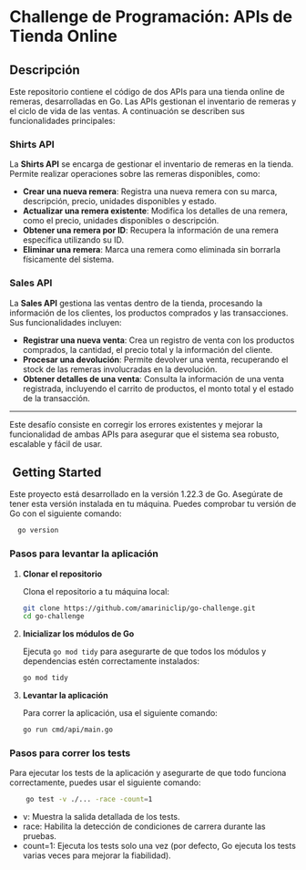 # Challenge de Programación: APIs de Tienda Online

## Descripción

Este repositorio contiene el código de dos APIs para una tienda online de remeras, desarrolladas en Go. Las APIs gestionan el inventario de remeras y el ciclo de vida de las ventas. A continuación se describen sus funcionalidades principales:

### **Shirts API**

La **Shirts API** se encarga de gestionar el inventario de remeras en la tienda. Permite realizar operaciones sobre las remeras disponibles, como:

- **Crear una nueva remera**: Registra una nueva remera con su marca, descripción, precio, unidades disponibles y estado.
- **Actualizar una remera existente**: Modifica los detalles de una remera, como el precio, unidades disponibles o descripción.
- **Obtener una remera por ID**: Recupera la información de una remera específica utilizando su ID.
- **Eliminar una remera**: Marca una remera como eliminada sin borrarla físicamente del sistema.

### **Sales API**

La **Sales API** gestiona las ventas dentro de la tienda, procesando la información de los clientes, los productos comprados y las transacciones. Sus funcionalidades incluyen:

- **Registrar una nueva venta**: Crea un registro de venta con los productos comprados, la cantidad, el precio total y la información del cliente.
- **Procesar una devolución**: Permite devolver una venta, recuperando el stock de las remeras involucradas en la devolución.
- **Obtener detalles de una venta**: Consulta la información de una venta registrada, incluyendo el carrito de productos, el monto total y el estado de la transacción.

---

Este desafío consiste en corregir los errores existentes y mejorar la funcionalidad de ambas APIs para asegurar que el sistema sea robusto, escalable y fácil de usar.

##  Getting Started

Este proyecto está desarrollado en la versión 1.22.3 de Go. Asegúrate de tener esta versión instalada en tu máquina. Puedes comprobar tu versión de Go con el siguiente comando:

```bash
  go version
```

### Pasos para levantar la aplicación

1. **Clonar el repositorio**

   Clona el repositorio a tu máquina local:

   ```bash
   git clone https://github.com/amariniclip/go-challenge.git
   cd go-challenge
   ```

2. **Inicializar los módulos de Go**

   Ejecuta `go mod tidy` para asegurarte de que todos los módulos y dependencias estén correctamente instalados:

   ```bash
   go mod tidy
   ```

3. **Levantar la aplicación**

   Para correr la aplicación, usa el siguiente comando:

   ```bash
   go run cmd/api/main.go
   ```

### Pasos para correr los tests

Para ejecutar los tests de la aplicación y asegurarte de que todo funciona correctamente, puedes usar el siguiente comando:

```bash
    go test -v ./... -race -count=1
```

- v: Muestra la salida detallada de los tests.
- race: Habilita la detección de condiciones de carrera durante las pruebas.
- count=1: Ejecuta los tests solo una vez (por defecto, Go ejecuta los tests varias veces para mejorar la fiabilidad).
